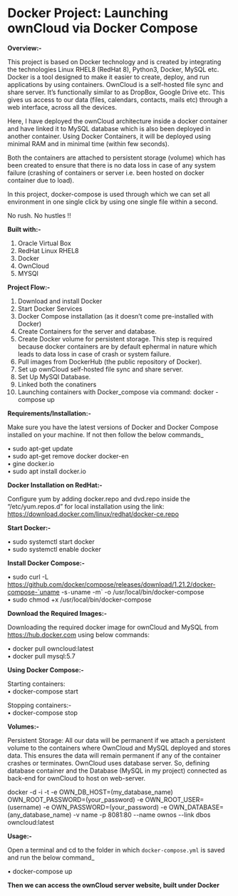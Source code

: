 <b><h1>Docker Project: Launching ownCloud via Docker Compose</h1></b>

<b>Overview:-</b>

This project is based on Docker technology and is created by integrating the technologies Linux RHEL8 (RedHat 8), Python3, Docker, MySQL etc. Docker is a tool designed to make it easier to create, deploy, and run applications by using containers. OwnCloud is a self-hosted file sync and share server. It’s functionally similar to as DropBox, Google Drive etc. This gives us access to our data (files, calendars, contacts, mails etc) through a web interface, across all the devices.

Here, I have deployed the ownCloud architecture inside a docker container and have linked it to MySQL database which is also been deployed in another container. Using Docker Containers, it will be deployed using minimal RAM and in minimal time (within few seconds).

Both the containers are attached to persistent storage (volume) which has been created to ensure that there is no data loss in case of any system failure (crashing of containers or server i.e. been hosted on docker container due to load).

In this project, docker-compose is used through which we can set all environment in one single click by using one single file within a second.

No rush. No hustles !!


<b>Built with:-</b>
1.	Oracle Virtual Box
2.	RedHat Linux RHEL8
3.	Docker
4.	OwnCloud
5.	MYSQl


<b>Project Flow:-</b>
1.	Download and install Docker
2.	Start Docker Services
3.	Docker Compose installation (as it doesn’t come pre-installed with Docker)
4.	Create Containers for the server and database.
5.	Create Docker volume for persistent storage. This step is required because docker containers are by default ephermal in nature which leads to data loss in case of crash or system failure.
6.	Pull images from DockerHub (the public repository of Docker).
7.	Set up ownCloud self-hosted file sync and share server.
8.	Set Up MySQl Database.
9.	Linked both the conatiners
10.	Launching containers with Docker_compose via command: docker -compose up


<b>Requirements/Installation:-</b>

Make sure you have the latest versions of Docker and Docker Compose installed on your machine. If not then follow the below commands_

•	sudo apt-get update</br>
•	sudo apt-get remove docker docker-en</br>
•	gine docker.io</br>
•	sudo apt install docker.io</br>


<b>Docker Installation on RedHat:-</b>

Configure yum by adding docker.repo and dvd.repo inside the “/etc/yum.repos.d” for local installation using the link: https://download.docker.com/linux/redhat/docker-ce.repo  


<b>Start Docker:-</b>

•	sudo systemctl start docker</br>
•	sudo systemctl enable docker

<b>Install Docker Compose:-</b>

•	sudo curl -L https://github.com/docker/compose/releases/download/1.21.2/docker-compose-`uname -s`-`uname -m` -o /usr/local/bin/docker-compose</br>
•	sudo chmod +x /usr/local/bin/docker-compose


<b>Download the Required Images:-</b>

Downloading the required docker image for ownCloud and MySQL  from https://hub.docker.com using below commands:

•	docker pull owncloud:latest</br>
•	docker pull mysql:5.7
  
<b>Using Docker Compose:-</b>

Starting containers:</br>
•	docker-compose start

Stopping containers:-</br>
•	docker-compose stop


<b>Volumes:-</b> 

Persistent Storage: All our data will be permanent if we attach a persistent volume to the containers where OwnCloud and MySQL deployed and stores data. This ensures the data will remain permanent if any of the container crashes or terminates. 
OwnCloud uses database server. So, defining database container and the Database (MySQL in my project) connected as back-end for ownCloud to host on web-server.

docker -d -i -t -e OWN_DB_HOST=(my_database_name) OWN_ROOT_PASSWORD=(your_password) -e OWN_ROOT_USER=(username) -e OWN_PASSWORD=(your_password) -e OWN_DATABASE= (any_database_name) -v name -p 8081:80 --name ownos --link dbos owncloud:latest


<b>Usage:-</b>

Open a terminal and cd to the folder in which `docker-compose.yml` is saved and run the below command_

•	docker-compose up

<b>Then we can access the ownCloud server website, built under Docker </b>

